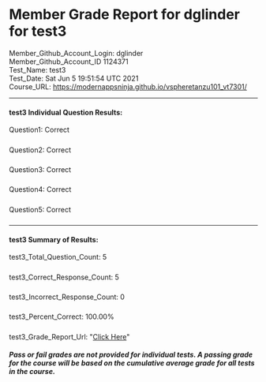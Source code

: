 # Member Grade Report for dglinder for test3  
   
Member_Github_Account_Login: dglinder  
Member_Github_Account_ID 1124371  
Test_Name: test3  
Test_Date: Sat Jun  5 19:51:54 UTC 2021  
Course_URL: https://modernappsninja.github.io/vspheretanzu101_vt7301/  
   
---  
#### test3 Individual Question Results:  
Question1: Correct  
#####  
Question2: Correct  
#####  
Question3: Correct  
#####  
Question4: Correct  
#####  
Question5: Correct  
#####  
---  
#### test3 Summary of Results:  
test3_Total_Question_Count: 5  
#####  
test3_Correct_Response_Count: 5  
#####  
test3_Incorrect_Response_Count: 0  
#####  
test3_Percent_Correct: 100.00%  
#####  
test3_Grade_Report_Url: "[Click Here](https://github.com/modernappsninjas/dglinder/blob/main/static/userdata/courses/vspheretanzu101_vt7301/grade_report.pr520.test3.md)"
##### Pass or fail grades are not provided for individual tests. A passing grade for the course will be based on the cumulative average grade for all tests in the course.  
